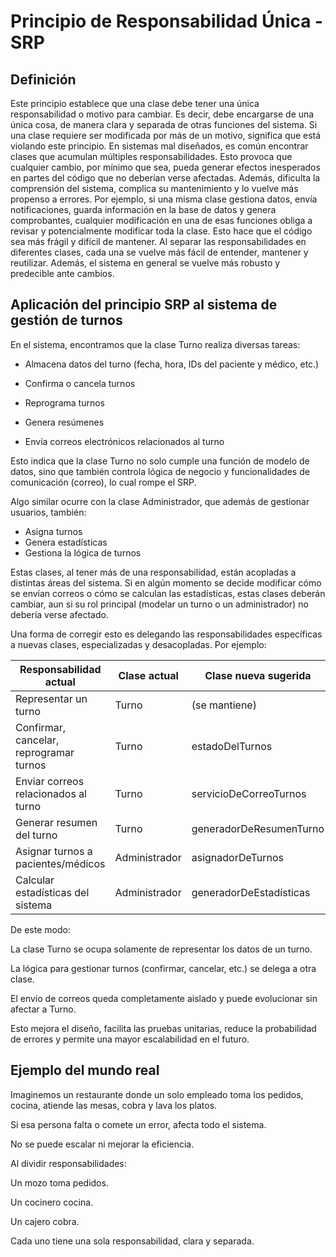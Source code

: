 # Principio de Responsabilidad Única - SRP

## Definición

Este principio establece que una clase debe tener una única responsabilidad o motivo para cambiar. Es decir, debe encargarse de una única cosa, de manera clara y separada de otras funciones del sistema. Si una clase requiere ser modificada por más de un motivo, significa que está violando este principio.
En sistemas mal diseñados, es común encontrar clases que acumulan múltiples responsabilidades. Esto provoca que cualquier cambio, por mínimo que sea, pueda generar efectos inesperados en partes del código que no deberían verse afectadas. Además, dificulta la comprensión del sistema, complica su mantenimiento y lo vuelve más propenso a errores.
Por ejemplo, si una misma clase gestiona datos, envía notificaciones, guarda información en la base de datos y genera comprobantes, cualquier modificación en una de esas funciones obliga a revisar y potencialmente modificar toda la clase. Esto hace que el código sea más frágil y difícil de mantener.
Al separar las responsabilidades en diferentes clases, cada una se vuelve más fácil de entender, mantener y reutilizar. Además, el sistema en general se vuelve más robusto y predecible ante cambios.

## Aplicación del principio SRP al sistema de gestión de turnos

En el sistema, encontramos que la clase Turno realiza diversas tareas:

- Almacena datos del turno (fecha, hora, IDs del paciente y médico, etc.)

- Confirma o cancela turnos
- Reprograma turnos
- Genera resúmenes
- Envía correos electrónicos relacionados al turno

Esto indica que la clase Turno no solo cumple una función de modelo de datos, sino que también controla lógica de negocio y funcionalidades de comunicación (correo), lo cual rompe el SRP.

Algo similar ocurre con la clase Administrador, que además de gestionar usuarios, también:

- Asigna turnos
- Genera estadísticas
- Gestiona la lógica de turnos

Estas clases, al tener más de una responsabilidad, están acopladas a distintas áreas del sistema. Si en algún momento se decide modificar cómo se envían correos o cómo se calculan las estadísticas, estas clases deberán cambiar, aun si su rol principal (modelar un turno o un administrador) no debería verse afectado.


Una forma de corregir esto es delegando las responsabilidades específicas a nuevas clases, especializadas y desacopladas. Por ejemplo:

| Responsabilidad actual          |	Clase actual	        | Clase nueva sugerida    |
|---------------------------------|------------------------|------------------------|
| Representar un turno	                 | Turno	        | (se mantiene)           |
|Confirmar, cancelar, reprogramar turnos | Turno	        | estadoDelTurnos         |
Enviar correos relacionados al turno     | Turno	        | servicioDeCorreoTurnos  |
Generar resumen del turno	               | Turno	        | generadorDeResumenTurno |
Asignar turnos a pacientes/médicos       | Administrador	| asignadorDeTurnos       |
Calcular estadísticas del sistema        | Administrador	| generadorDeEstadísticas |

De este modo:

La clase Turno se ocupa solamente de representar los datos de un turno.

La lógica para gestionar turnos (confirmar, cancelar, etc.) se delega a otra clase.

El envío de correos queda completamente aislado y puede evolucionar sin afectar a Turno.

Esto mejora el diseño, facilita las pruebas unitarias, reduce la probabilidad de errores y permite una mayor escalabilidad en el futuro.

## Ejemplo del mundo real
Imaginemos un restaurante donde un solo empleado toma los pedidos, cocina, atiende las mesas, cobra y lava los platos.

Si esa persona falta o comete un error, afecta todo el sistema.

No se puede escalar ni mejorar la eficiencia.

Al dividir responsabilidades:

Un mozo toma pedidos.

Un cocinero cocina.

Un cajero cobra.

Cada uno tiene una sola responsabilidad, clara y separada.
